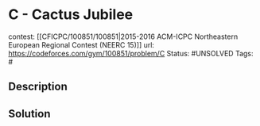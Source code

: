# C - Cactus Jubilee

contest: [[CFICPC/100851/100851|2015-2016 ACM-ICPC Northeastern European Regional Contest (NEERC 15)]]
url: https://codeforces.com/gym/100851/problem/C
Status: #UNSOLVED
Tags: #

## Description

## Solution

